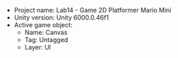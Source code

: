 <!-- UNITY CODE ASSIST INSTRUCTIONS START -->
- Project name: Lab14 - Game 2D Platformer Mario Mini
- Unity version: Unity 6000.0.46f1
- Active game object:
  - Name: Canvas
  - Tag: Untagged
  - Layer: UI
<!-- UNITY CODE ASSIST INSTRUCTIONS END -->